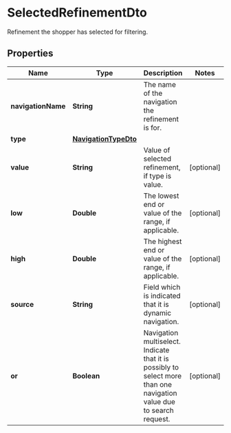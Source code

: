 

# SelectedRefinementDto

Refinement the shopper has selected for filtering.

## Properties

| Name | Type | Description | Notes |
|------------ | ------------- | ------------- | -------------|
|**navigationName** | **String** | The name of the navigation the refinement is for. |  |
|**type** | [**NavigationTypeDto**](NavigationTypeDto.md) |  |  |
|**value** | **String** | Value of selected refinement, if type is value. |  [optional] |
|**low** | **Double** | The lowest end or value of the range, if applicable. |  [optional] |
|**high** | **Double** | The highest end or value of the range, if applicable. |  [optional] |
|**source** | **String** | Field which is indicated that it is dynamic navigation. |  [optional] |
|**or** | **Boolean** | Navigation multiselect. Indicate that it is possibly to select more than one navigation value due to search request. |  [optional] |



